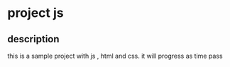 # project js

## description
this is a sample project with js , html and css.
it will progress as time pass
